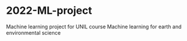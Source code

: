# 2022-ML-project
Machine learning project for UNIL course Machine learning for earth and environmental science
